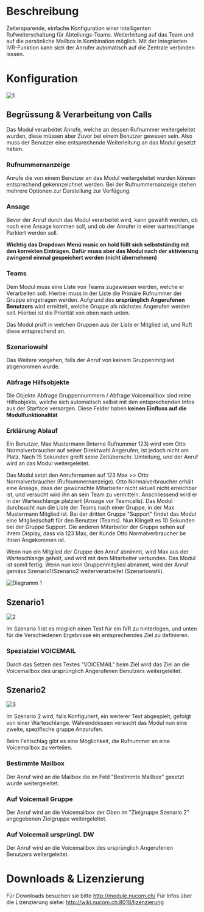 <!-- TITLE: Intelligenter Teamcall -->
# Beschreibung
Zeitersparende, einfache Konfiguration einer intelligenten Rufweiterschaltung für Abteilungs-Teams. Weiterleitung auf das Team und auf die persönliche Mailbox in Kombination möglich. Mit der integrierten IVR-Funktion kann sich der Anrufer automatisch auf die Zentrale verbinden lassen. 
# Konfiguration
![1](/uploads/intelligenter-teamcall/1.jpg "1")

## Begrüssung & Verarbeitung von Calls
Das Modul verarbeitet Anrufe, welche an dessen Rufnummer weitergeleitet wurden, diese müssen aber Zuvor bei einem Benutzer gewesen sein.
Also muss der Benutzer eine entsprechende Weiterleitung an das Modul gesetzt haben.

### Rufnummernanzeige
Anrufe die von einem Benutzer an das Modul weitergeleitet wurden können entsprechend gekennzeichnet werden. 
Bei der Rufnummernanzeige stehen mehrere Optionen zur Darstellung zur Verfügung.

### Ansage
Bevor der Anruf durch das Modul verarbeitet wird, kann gewählt werden, ob noch eine Ansage kommen soll, und ob der Anrufer in einer warteschlange Parkiert werden soll.

**Wichtig das Dropdown Menü music on hold füllt sich selbstständig mit den korrekten Einträgen. Dafür muss aber das Modul nach der aktivierung zwingend einmal gespeichert werden (nicht übernehmen)**

### Teams
Dem Modul muss eine Liste von Teams zugewiesen werden, welche er Verarbeiten soll. Hierbei muss in der Liste die Primäre Rufnummer der Gruppe eingetragen werden.
Aufgrund des **ursprünglich Angerufenen Benutzers** wird ermittelt, welche Gruppe als nächstes Angerufen werden soll. Hierbei ist die Priorität von oben nach unten.

Das Modul prüft in welchen Gruppen aus der Liste er Mitglied ist, und Ruft diese entsprechend an.

### Szenariowahl
Das Weitere vorgehen, falls der Anruf von keinem Gruppenmitglied abgenommen wurde.

### Abfrage Hilfsobjekte
Die Objekte Abfrage Gruppennummern / Abfrage Voicemailbox sind reine Hilfsobjekte, welche sich automatisch selbst mit den entsprechenden Infos aus der Starface versorgen. 
Diese Felder haben **keinen Einfluss auf die Modulfunktionalität**

### Erklärung Ablauf
Ein Benutzer, Max Mustermann (Interne Rufnummer 123) wird vom Otto Normalverbraucher auf seiner Direktwahl Angerufen, ist jedoch nicht am Platz.
Nach 15 Sekunden greift seine Zeitüberschr. Umleitung, und der Anruf wird an das Modul weitergeleitet.

Das Modul setzt den Anrufernamen auf 123 Max >> Otto Normalverbraucher (Rufnummernanzeige).
Otto Normalverbraucher erhält eine Ansage, dass der gewünschte Mitarbeiter nicht aktuell nicht erreichbar ist, und versucht wird ihn an sein Team zu vermitteln.  Anschliessend wird er in der Warteschlange platziert (Ansage vor Teamcalls).
Das Modul durchsucht nun die Liste der Teams nach einer Gruppe, in der Max Mustermann Mitglied ist. Bei der dritten Gruppe "Support" findet das Modul eine Mitgliedschaft für den Benutzer (Teams).
Nun Klingelt es 10 Sekunden bei der Gruppe Support. Die anderen Mitarbeiter der Gruppe sehen auf ihrem Display, dass via 123 Max, der Kunde Otto Normalverbraucher be ihnen Angekommen ist.

Wenn nun ein Mitglied der Gruppe den Anruf abnimmt, wird Max aus der Warteschlange geholt, und wird mit dem Mitarbeiter verbunden.  Das Modul ist somit fertig.
Wenn nun kein Gruppenmitglied abnimmt, wird der Anruf gemäss Szenario1/Szenario2 weiterverarbeitet (Szenariowahl).

![Diagramm 1](/uploads/intelligenter-teamcall/diagramm-1.png "Diagramm 1")

## Szenario1
![2](/uploads/intelligenter-teamcall/2.jpg "2")

Im Szenario 1 ist es möglich einen Text für ein IVR zu hinterlegen, und unten für die Verschiedenen Ergebnisse ein entsprechendes Ziel zu definieren.

### Spezialziel VOICEMAIL
Durch das Setzen des Textes "VOICEMAIL" beim Ziel wird das Ziel an die Voicemailbox des ursprünglich Angerufenen Benutzers weitergeleitet.

## Szenario2
![3](/uploads/intelligenter-teamcall/3.jpg "3")

Im Szenario 2 wird, falls Konfiguriert, ein weiterer Text abgespielt, gefolgt von einer Warteschlange.
Währenddessen versucht das Modul nun eine zweite, spezifische gruppe Anzurufen.

Beim Fehlschlag gibt es eine Möglichkeit, die Rufnummer an eine Voicemailbox zu verteilen.

### Bestimmte Mailbox
Der Anruf wird an die Mailbox die im Feld "Bestimmte Mailbox" gesetzt wurde weitergeleitet.

### Auf Voicemail Gruppe
Der Anruf wird an die Voicemailbox der Oben im "Zielgruppe Szenario 2" angegebenen Zielgruppe weitergeleitet.

### Auf Voicemail ursprüngl. DW
Der Anruf wird an die Voicemailbox des ursprünglich Angerufenen Benutzers weitergeleitet.

# Downloads & Lizenzierung
Für Downloads besuchen sie bitte http://module.nucom.ch/
Für Infos über die Lizenzierung siehe: http://wiki.nucom.ch:8018/lizenzierung
